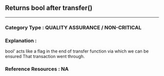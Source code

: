 ##  Returns bool after transfer()



---

### **Category Type** : QUALITY ASSURANCE / NON-CRITICAL


### **Explanation** : 

bool’ acts like a flag in the end of transfer function via which we can be ensured  That transaction went through.


### **Reference Resources** : NA


